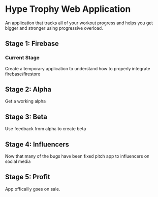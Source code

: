 # Hype Trophy Web Application
An application that tracks all of your workout progress and helps you get bigger and stronger using progressive overload.

## Stage 1: Firebase 
### Current Stage
Create a temporary application to understand how to properly integrate firebase/firestore

## Stage 2: Alpha
Get a working alpha

## Stage 3: Beta
Use feedback from alpha to create beta


## Stage 4: Influencers
Now that many of the bugs have been fixed pitch app to influencers on social media

## Stage 5: Profit
App officailly goes on sale.